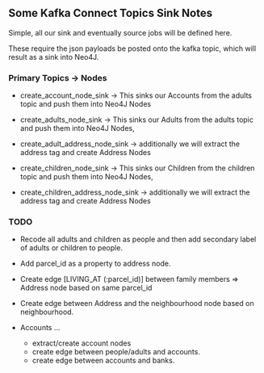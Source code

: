 ## Some Kafka Connect Topics Sink Notes

Simple, all our sink and eventually source jobs will be defined here.

These require the json payloads be posted onto the kafka topic, which will result as a sink into Neo4J.

### Primary Topics -> Nodes

- create_account_node_sink -> This sinks our Accounts from the adults topic and push them into Neo4J Nodes

- create_adults_node_sink -> This sinks our Adults from the adults topic and push them into Neo4J Nodes, 
- create_adult_address_node_sink -> additionally we will extract the address tag and create Address Nodes

- create_children_node_sink -> This sinks our Children from the children topic and push them into Neo4J Nodes, 
- create_children_address_node_sink -> additionally we will extract the address tag and create Address Nodes


### TODO

- Recode all adults and children as people and then add secondary label of adults or children to people.

- Add parcel_id as a property to address node.
   
- Create edge [LIVING_AT (:parcel_id)] between family members => Address node based on same parcel_id 

- Create edge between Address and the neighbourhood node based on neighbourhood.

- Accounts ... 
  - extract/create account nodes
  - create edge between people/adults and accounts.
  - create edge between accounts and banks.